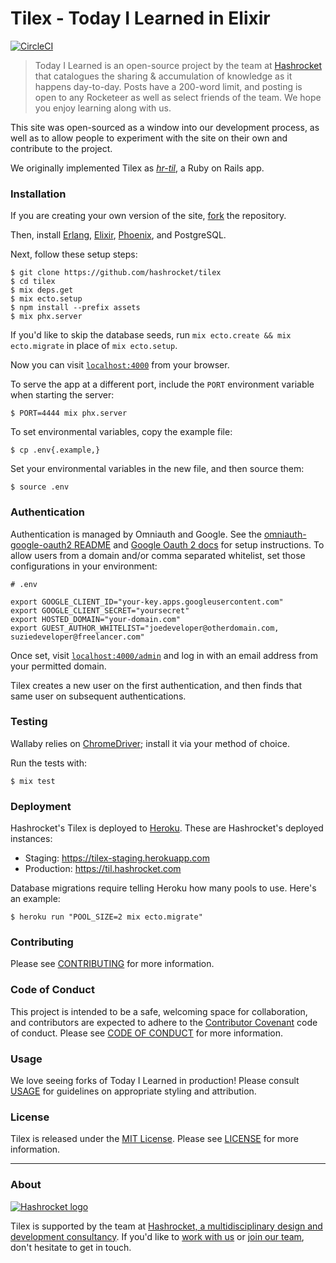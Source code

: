 # Tilex - Today I Learned in Elixir

[![CircleCI](https://circleci.com/gh/hashrocket/tilex.svg?style=svg)](https://circleci.com/gh/hashrocket/tilex)

> Today I Learned is an open-source project by the team at
> [Hashrocket](https://hashrocket.com/) that catalogues the sharing &
> accumulation of knowledge as it happens day-to-day. Posts have a 200-word
> limit, and posting is open to any Rocketeer as well as select friends of the
> team. We hope you enjoy learning along with us.

This site was open-sourced as a window into our development process, as well as
to allow people to experiment with the site on their own and contribute to the
project.

We originally implemented Tilex as
[_hr-til_](https://github.com/hashrocket/hr-til), a Ruby on Rails app.

### Installation

If you are creating your own version of the site,
[fork](https://help.github.com/articles/fork-a-repo/) the repository.

Then, install [Erlang](https://www.erlang.org/),
[Elixir](https://elixir-lang.org/),
[Phoenix](http://www.phoenixframework.org/docs/installation), and PostgreSQL.

Next, follow these setup steps:

```
$ git clone https://github.com/hashrocket/tilex
$ cd tilex
$ mix deps.get
$ mix ecto.setup
$ npm install --prefix assets
$ mix phx.server
```

If you'd like to skip the database seeds, run `mix ecto.create && mix
ecto.migrate` in place of `mix ecto.setup`.

Now you can visit [`localhost:4000`](http://localhost:4000) from your browser.

To serve the app at a different port, include the `PORT` environment
variable when starting the server:

```
$ PORT=4444 mix phx.server
```

To set environmental variables, copy the example file:

```
$ cp .env{.example,}
```

Set your environmental variables in the new file, and then source them:

```
$ source .env
```

### Authentication

Authentication is managed by Omniauth and Google. See the
[omniauth-google-oauth2 README](https://github.com/zquestz/omniauth-google-oauth2/blob/master/README.md)
and [Google Oauth 2 docs](https://developers.google.com/identity/protocols/OAuth2WebServer) for
setup instructions. To allow users from a domain and/or comma separated whitelist, set those configurations in
your environment:

```
# .env

export GOOGLE_CLIENT_ID="your-key.apps.googleusercontent.com"
export GOOGLE_CLIENT_SECRET="yoursecret"
export HOSTED_DOMAIN="your-domain.com"
export GUEST_AUTHOR_WHITELIST="joedeveloper@otherdomain.com, suziedeveloper@freelancer.com"
```

Once set, visit [`localhost:4000/admin`](http://localhost:4000/admin) and log
in with an email address from your permitted domain.

Tilex creates a new user on the first authentication, and then finds that same
user on subsequent authentications.

### Testing

Wallaby relies on
[ChromeDriver](https://sites.google.com/a/chromium.org/chromedriver/); install
it via your method of choice.

Run the tests with:

```
$ mix test
```

### Deployment

Hashrocket's Tilex is deployed to [Heroku](https://www.heroku.com/). These are
Hashrocket's deployed instances:

- Staging: https://tilex-staging.herokuapp.com
- Production: https://til.hashrocket.com

Database migrations require telling Heroku how many pools to use. Here's an
example:

```
$ heroku run "POOL_SIZE=2 mix ecto.migrate"
```

### Contributing

Please see [CONTRIBUTING](CONTRIBUTING.md) for more information.

### Code of Conduct

This project is intended to be a safe, welcoming space for collaboration, and
contributors are expected to adhere to the [Contributor
Covenant](http://contributor-covenant.org) code of conduct. Please see [CODE OF
CONDUCT](CODE_OF_CONDUCT.md) for more information.

### Usage

We love seeing forks of Today I Learned in production! Please consult
[USAGE](USAGE.md) for guidelines on appropriate styling and attribution.

### License

Tilex is released under the [MIT License](http://www.opensource.org/licenses/MIT). Please
see [LICENSE](LICENSE.md) for more information.

---

### About

[![Hashrocket logo](https://hashrocket.com/hashrocket_logo.svg)](https://hashrocket.com)

Tilex is supported by the team at [Hashrocket, a multidisciplinary design and
development consultancy](https://hashrocket.com). If you'd like to [work with
us](https://hashrocket.com/contact-us/hire-us) or [join our
team](https://hashrocket.com/contact-us/jobs), don't hesitate to get in touch.
